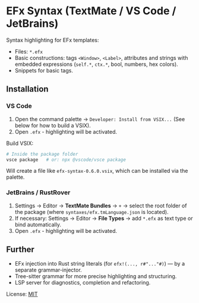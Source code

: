 
# EFx Syntax (TextMate / VS Code / JetBrains)

Syntax highlighting for EFx templates:

- Files: `*.efx`
- Basic constructions: tags `<Window>`, `<Label>`, attributes and strings with embedded expressions (`self.*`, `ctx.*`, bool, numbers, hex colors).
- Snippets for basic tags.

## Installation

### VS Code
1. Open the command palette → `Developer: Install from VSIX...` (See below for how to build a VSIX).
2. Open `.efx` - highlighting will be activated.

Build VSIX:
```bash
# Inside the package folder
vsce package   # or: npx @vscode/vsce package
```
Will create a file like `efx-syntax-0.6.0.vsix`, which can be installed via the palette.

### JetBrains / RustRover
1. Settings → Editor → **TextMate Bundles** → `+` → select the root folder of the package (where `syntaxes/efx.tmLanguage.json` is located).
2. If necessary: Settings → Editor → **File Types** → add `*.efx` as text type or bind automatically.
3. Open `.efx` - highlighting will be activated.

## Further

- EFx injection into Rust string literals (for `efx!(..., r#"..."#)`) — by a separate grammar-injector.
- Tree-sitter grammar for more precise highlighting and structuring.
- LSP server for diagnostics, completion and refactoring.

License: [MIT](LICENSE)